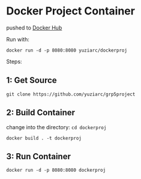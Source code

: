 # Docker Project Container

pushed to [Docker Hub
](https://hub.docker.com/r/yuziarc/dockerproj)

Run with:

`docker run -d -p 8080:8080 yuziarc/dockerproj`

Steps:

## 1: Get Source

`git clone https://github.com/yuziarc/grp5project`


## 2: Build Container

change into the directory: 
`cd dockerproj`

`docker build . -t dockerproj`

## 3: Run Container

`docker run -d -p 8080:8080 dockerproj`